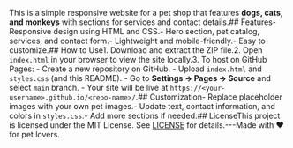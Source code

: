This is a simple responsive website for a pet shop that features **dogs, cats, and monkeys** with sections for services and contact details.## Features- Responsive design using HTML and CSS.- Hero section, pet catalog, services, and contact form.- Lightweight and mobile-friendly.- Easy to customize.## How to Use1. Download and extract the ZIP file.2. Open `index.html` in your browser to view the site locally.3. To host on GitHub Pages:   - Create a new repository on GitHub.   - Upload `index.html` and `styles.css` (and this README).   - Go to **Settings → Pages → Source** and select `main` branch.   - Your site will be live at `https://<your-username>.github.io/<repo-name>/`.## Customization- Replace placeholder images with your own pet images.- Update text, contact information, and colors in `styles.css`.- Add more sections if needed.## LicenseThis project is licensed under the MIT License. See [LICENSE](LICENSE) for details.---Made with ❤️ for pet lovers.
